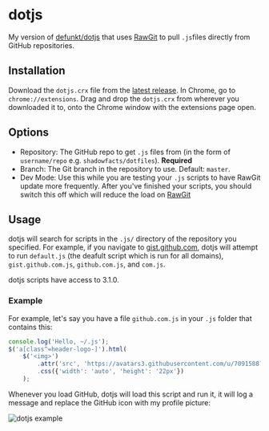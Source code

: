 # dotjs
My version of [defunkt/dotjs](https://github.com/defunkt/dotjs) that uses [RawGit](https://rawgit.com/) to pull `.js`files directly from GitHub repositories.

## Installation
Download the `dotjs.crx` file from the [latest release](https://github.com/shadowfacts/dotjs/releases/latest). In Chrome, go to `chrome://extensions`. Drag and drop the `dotjs.crx` from wherever you downloaded it to, onto the Chrome window with the extensions page open.

## Options
- Repository: The GitHub repo to get `.js` files from (in the form of `username/repo` e.g. `shadowfacts/dotfiles`). **Required**
- Branch: The Git branch in the repository to use. Default: `master`.
- Dev Mode: Use this while you are testing your `.js` scripts to have RawGit update more frequently. After you've finished your scripts, you should switch this off which will reduce the load on [RawGit](https://rawgit.com/)

## Usage
dotjs will search for scripts in the `.js/` directory of the repository you specified. For example, if you navigate to [gist.github.com](https://gist.github.com), dotjs will attempt to run `default.js` (the deafult script which is run for all domains), `gist.github.com.js`, `github.com.js`, and `com.js`.

dotjs scripts have access to 3.1.0.

### Example
For example, let's say you have a file `github.com.js` in your `.js` folder that contains this:

```js
console.log('Hello, ~/.js');
$('a[class^=header-logo-]').html(
    $('<img>')
        .attr('src', 'https://avatars3.githubusercontent.com/u/7091588?v=3&s=460')
        .css({'width': 'auto', 'height': '22px'})
    );
```

Whenever you load GitHub, dotjs will load this script and run it, it will log a message and replace the GitHub icon with my profile picture:

![dotjs example](http://i.imgur.com/TXept47.png)